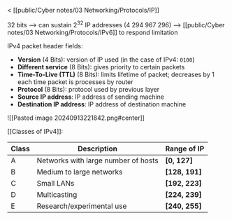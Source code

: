 < [[public/Cyber notes/03 Networking/Protocols/IP]]

32 bits
--> can sustain $2^{32}$ IP addresses (4 294 967 296)
--> [[public/Cyber notes/03 Networking/Protocols/IPv6]] to respond limitation

IPv4 packet header fields:

- **Version** (4 Bits): version of IP used (in the case of IPv4: `0100`)
- **Different service** (8 Bits): gives priority to certain packets
- **Time-To-Live (TTL)** (8 Bits): limits lifetime of packet; decreases by 1 each time packet is processes by router
- **Protocol** (8 Bits): protocol used by previous layer
- **Source IP address**: IP address of sending machine
- **Destination IP address**: IP address of destination machine

![[Pasted image 20240913221842.png#center]]

[[Classes of IPv4]]: 

| Class | Description                         | Range of IP     |
| ----- | ----------------------------------- | --------------- |
| A     | Networks with large number of hosts | **\[0, 127]**   |
| B     | Medium to large networks            | **\[128, 191]** |
| C     | Small LANs                          | **\[192, 223]** |
| D     | Multicasting                        | **\[224, 239]** |
| E     | Research/experimental use           | **\[240, 255]** |


